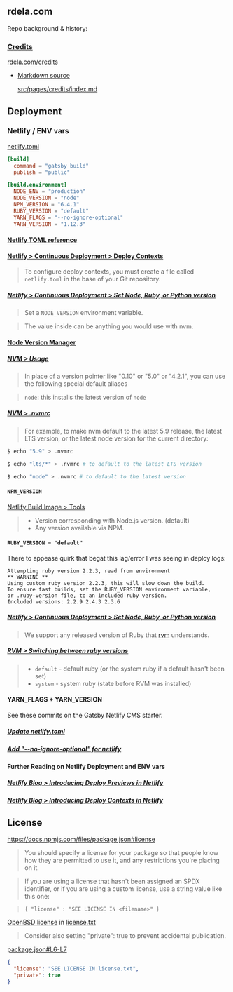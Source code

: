 ## rdela.com

Repo background & history:

### [Credits](https://rdela.com/credits/)

[rdela.com/credits](https://rdela.com/credits/)

- [Markdown source](src/pages/credits/index.md)

  [src/pages/credits/index.md](src/pages/credits/index.md)

## Deployment

### Netlify / ENV vars

[netlify.toml](netlify.toml)

```toml
[build]
  command = "gatsby build"
  publish = "public"

[build.environment]
  NODE_ENV = "production"
  NODE_VERSION = "node"
  NPM_VERSION = "6.4.1"
  RUBY_VERSION = "default"
  YARN_FLAGS = "--no-ignore-optional"
  YARN_VERSION = "1.12.3"
```

#### [Netlify TOML reference](https://www.netlify.com/docs/netlify-toml-reference/)

#### [Netlify > Continuous Deployment > Deploy Contexts](https://www.netlify.com/docs/continuous-deployment/#deploy-contexts)

> To configure deploy contexts, you must create a file called `netlify.toml`
> in the base of your Git repository.

##### [Netlify > Continuous Deployment > Set Node, Ruby, or Python version](https://www.netlify.com/docs/continuous-deployment/#set-node-ruby-or-python-version)

> Set a `NODE_VERSION` environment variable.

> The value inside can be anything you would use with nvm.

#### [Node Version Manager](https://github.com/creationix/nvm/)

##### [NVM > Usage](https://github.com/creationix/nvm/blob/master/README.md#usage)

> In place of a version pointer like "0.10" or "5.0" or "4.2.1",
> you can use the following special default aliases

> `node`: this installs the latest version of `node`

##### [NVM > .nvmrc](https://github.com/creationix/nvm/blob/master/README.md#nvmrc)

> For example, to make nvm default to the latest 5.9 release, the latest LTS version, or the latest node version for the current directory:

```sh
$ echo "5.9" > .nvmrc

$ echo "lts/*" > .nvmrc # to default to the latest LTS version

$ echo "node" > .nvmrc # to default to the latest version
```

#### `NPM_VERSION`

[Netlify Build Image > Tools](https://github.com/netlify/build-image/blob/master/README.md#tools)

> - Version corresponding with Node.js version. (default)
> - Any version available via NPM.

#### `RUBY_VERSION = "default"`

There to appease quirk that begat this lag/error I was seeing in deploy logs:

```
Attempting ruby version 2.2.3, read from environment
** WARNING **
Using custom ruby version 2.2.3, this will slow down the build.
To ensure fast builds, set the RUBY_VERSION environment variable,
or .ruby-version file, to an included ruby version.
Included versions: 2.2.9 2.4.3 2.3.6
```

##### [Netlify > Continuous Deployment > Set Node, Ruby, or Python version](https://www.netlify.com/docs/continuous-deployment/#set-node-ruby-or-python-version)

> We support any released version of Ruby that [rvm](https://github.com/rvm/rvm) understands.

##### [RVM > Switching between ruby versions](https://github.com/rvm/rvm/blob/master/README.md#switching-between-ruby-versions)

> * `default`    - default ruby (or the system ruby if a default hasn't been set)
> * `system`     - system ruby (state before RVM was installed)

#### YARN_FLAGS + YARN_VERSION

See these commits on the Gatsby Netlify CMS starter.

##### [Update netlify.toml](https://github.com/AustinGreen/gatsby-starter-netlify-cms/commit/5c349ced8c4c915c15d322f6fd9ff0e188fd78dd)

##### [Add "--no-ignore-optional" for netlify](https://github.com/AustinGreen/gatsby-starter-netlify-cms/commit/b6cdfce0277cf2d2023cd7427ee32390ce8e419b)

#### Further Reading on Netlify Deployment and ENV vars

##### [Netlify Blog > Introducing Deploy Previews in Netlify](https://www.netlify.com/blog/2016/07/20/introducing-deploy-previews-in-netlify/)

##### [Netlify Blog > Introducing Deploy Contexts in Netlify](https://www.netlify.com/blog/2016/08/30/introducing-deploy-contexts-in-netlify/)

## License

https://docs.npmjs.com/files/package.json#license

> You should specify a license for your package so that people know how they are permitted to use it, and any restrictions you're placing on it.

> If you are using a license that hasn't been assigned an SPDX identifier, or if you are using a custom license, use a string value like this one:

> `{ "license" : "SEE LICENSE IN <filename>" }`

[OpenBSD license](https://en.wikipedia.org/wiki/ISC_license#OpenBSD_license)
in [license.txt](license.txt)

> Consider also setting "private": true to prevent accidental publication.

[package.json#L6-L7](package.json#L6-L7)

```json
{
  "license": "SEE LICENSE IN license.txt",
  "private": true
}
```

